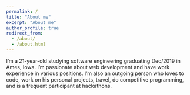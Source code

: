 ```yaml
---
permalink: /
title: "About me"
excerpt: "About me"
author_profile: true
redirect_from:
  - /about/
  - /about.html
---
```


I’m a 21-year-old studying software engineering graduating Dec/2019 in Ames, Iowa. I’m passionate about web development and have work experience in various positions. I’m also an outgoing person who loves to code, work on his personal projects, travel, do competitive programming, and is a frequent participant at hackathons.
